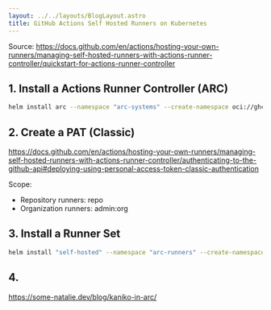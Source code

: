 ```yaml
---
layout: ../../layouts/BlogLayout.astro
title: GitHub Actions Self Hosted Runners on Kubernetes
---
```


Source:
https://docs.github.com/en/actions/hosting-your-own-runners/managing-self-hosted-runners-with-actions-runner-controller/quickstart-for-actions-runner-controller

## 1. Install a  Actions Runner Controller (ARC)

```bash
helm install arc --namespace "arc-systems" --create-namespace oci://ghcr.io/actions/actions-runner-controller-charts/gha-runner-scale-set-controller
```

## 2. Create a PAT (Classic)

https://docs.github.com/en/actions/hosting-your-own-runners/managing-self-hosted-runners-with-actions-runner-controller/authenticating-to-the-github-api#deploying-using-personal-access-token-classic-authentication

Scope: 
- Repository runners: repo
- Organization runners: admin:org

## 3. Install a Runner Set

```bash
helm install "self-hosted" --namespace "arc-runners" --create-namespace --set githubConfigUrl="https://github.com/uxsoft-rs" --set githubConfigSecret.github_token="${GITHUB_PAT}" oci://ghcr.io/actions/actions-runner-controller-charts/gha-runner-scale-set
```

## 4. 
https://some-natalie.dev/blog/kaniko-in-arc/